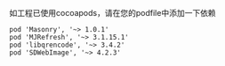 如工程已使用cocoapods，请在您的podfile中添加一下依赖

    pod 'Masonry', '~> 1.0.1'
    pod 'MJRefresh', '~> 3.1.15.1'
    pod 'libqrencode', '~> 3.4.2'
    pod 'SDWebImage', '~> 4.2.3'
